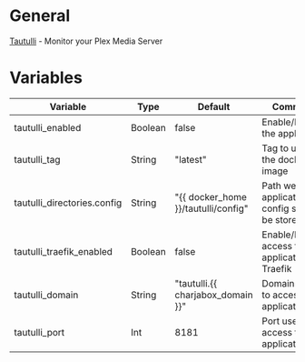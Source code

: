 # General
[Tautulli](https://tautulli.com/) - Monitor your Plex Media Server

# Variables 

| Variable                    | Type    | Default                             | Comment                                          |
|-----------------------------|---------|-------------------------------------|--------------------------------------------------|
| tautulli_enabled            | Boolean | false                               | Enable/Disable the application                   |
| tautulli_tag                | String  | "latest"                            | Tag to use for the docker image                  |
| tautulli_directories.config | String  | "{{ docker_home }}/tautulli/config" | Path were application config should be stored    |
| tautulli_traefik_enabled    | Boolean | false                               | Enable/Disable access to application via Traefik |
| tautulli_domain             | String  | "tautulli.{{ charjabox_domain }}"   | Domain used to access the application            |
| tautulli_port               | Int     | 8181                                | Port used to access the application              |
